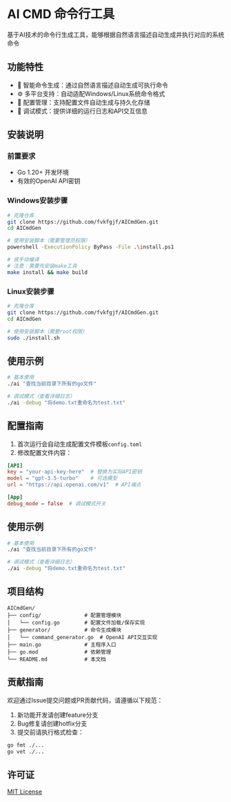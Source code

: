 # AI CMD 命令行工具

基于AI技术的命令行生成工具，能够根据自然语言描述自动生成并执行对应的系统命令

## 功能特性

- 🚀 智能命令生成：通过自然语言描述自动生成可执行命令
- ⚙️ 多平台支持：自动适配Windows/Linux系统命令格式
- 🔧 配置管理：支持配置文件自动生成与持久化存储
- 🐞 调试模式：提供详细的运行日志和API交互信息

## 安装说明

### 前置要求
- Go 1.20+ 开发环境
- 有效的OpenAI API密钥

### Windows安装步骤
```bash
# 克隆仓库
git clone https://github.com/fvkfgjf/AICmdGen.git
cd AICmdGen

# 使用安装脚本（需要管理员权限）
powershell -ExecutionPolicy ByPass -File .\install.ps1

# 或手动编译
# 注意：需要先安装make工具
make install && make build
```

### Linux安装步骤
```bash
# 克隆仓库
git clone https://github.com/fvkfgjf/AICmdGen.git
cd AICmdGen

# 使用安装脚本（需要root权限）
sudo ./install.sh
```

 ## 使用示例
```bash
# 基本使用
./ai "查找当前目录下所有的go文件"

# 调试模式（查看详细日志）
./ai -debug "将demo.txt重命名为test.txt"
```

## 配置指南

1. 首次运行会自动生成配置文件模板`config.toml`
2. 修改配置文件内容：
```toml
[API]
key = "your-api-key-here"  # 替换为实际API密钥
model = "gpt-3.5-turbo"    # 可选模型
url = "https://api.openai.com/v1"  # API端点

[App]
debug_mode = false  # 调试模式开关
```

## 使用示例
```bash
# 基本使用
./ai "查找当前目录下所有的go文件"

# 调试模式（查看详细日志）
./ai -debug "将demo.txt重命名为test.txt"
```

## 项目结构
```
AICmdGen/
├── config/              # 配置管理模块
│   └── config.go        # 配置文件加载/保存实现
├── generator/           # 命令生成模块 
│   └── command_generator.go  # OpenAI API交互实现
├── main.go              # 主程序入口
├── go.mod               # 依赖管理
└── README.md            # 本文档
```

## 贡献指南
欢迎通过Issue提交问题或PR贡献代码，请遵循以下规范：
1. 新功能开发请创建feature分支
2. Bug修复请创建hotfix分支
3. 提交前请执行格式检查：
```bash
go fmt ./...
go vet ./...
```

## 许可证
[MIT License](LICENSE)
